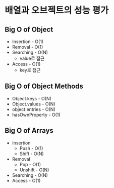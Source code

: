 # 배열과 오브젝트의 성능 평가

## Big O of Object

- Insertion - O(1)
- Removal - O(1)
- Searching - O(N)
  - value로 접근
- Access - O(1)
  - key로 접근

## Big O of Object Methods

- Object.keys - O(N)
- Object.values - O(N)
- object.entries - O(N)
- hasOwnProperty - O(1)

## Big O of Arrays

- Insertion
  - Push - O(1)
  - Shift - O(N)
- Removal
  - Pop - O(1)
  - Unshift - O(N)
- Searching - O(N)
- Access - O(1)
